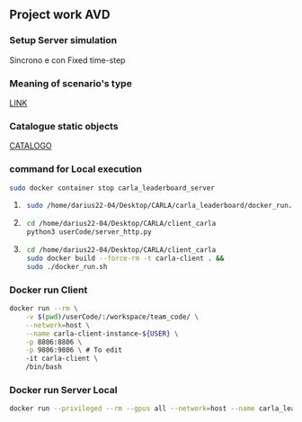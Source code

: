 ## Project work AVD

### Setup Server simulation
Sincrono e con Fixed time-step


### Meaning of scenario's type
[LINK](https://github.com/carla-simulator/scenario_runner/blob/master/Docs/CHANGELOG.md)

### Catalogue static objects
[CATALOGO](https://carla.readthedocs.io/en/latest/catalogue_props/)

### command for Local execution
```bash
sudo docker container stop carla_leaderboard_server
```

1. ```bash
    sudo /home/darius22-04/Desktop/CARLA/carla_leaderboard/docker_run.sh
    ```

2. ```bash
    cd /home/darius22-04/Desktop/CARLA/client_carla
    python3 userCode/server_http.py
    ```
3. ```bash
    cd /home/darius22-04/Desktop/CARLA/client_carla
    sudo docker build --force-rm -t carla-client . &&
    sudo ./docker_run.sh
   ```

### Docker run Client

```bash
docker run --rm \
	-v $(pwd)/userCode/:/workspace/team_code/ \
	--network=host \
	--name carla-client-instance-${USER} \
	-p 8806:8806 \
	-p 9806:9806 \ # To edit
	-it carla-client \
	/bin/bash 
```

### Docker run Server Local

```bash
docker run --privileged --rm --gpus all --network=host --name carla_leaderboard_server -d carla_leaderboard /bin/bash ./CarlaUE4.sh -carla-port=6006 -RenderOffScreen
```